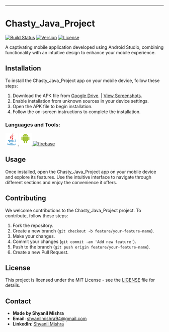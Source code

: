 
---

# Chasty_Java_Project

[![Build Status](https://img.shields.io/badge/build-passing-brightgreen)](link_to_build_status)
[![Version](https://img.shields.io/badge/version-1.0-blue)](link_to_version)
[![License](https://img.shields.io/badge/license-MIT-red)](link_to_license)

A captivating mobile application developed using Android Studio, combining functionality with an intuitive design to enhance your mobile experience.



## Installation

To install the Chasty_Java_Project app on your mobile device, follow these steps:


1. Download the APK file from [Google Drive](https://drive.google.com/drive/folders/17VSNSwdTs6R4n0ZgOeOMaVSlYj8kEyj_). |  [View Screenshots](https://drive.google.com/drive/folders/17VSNSwdTs6R4n0ZgOeOMaVSlYj8kEyj_).
2. Enable installation from unknown sources in your device settings.
3. Open the APK file to begin installation.
4. Follow the on-screen instructions to complete the installation.

<h3 align="left">Languages and Tools:</h3>
<p align="left">
    <a href="https://www.java.com" target="_blank" rel="noreferrer">
        <img src="https://raw.githubusercontent.com/devicons/devicon/master/icons/java/java-original.svg" alt="java" width="40" height="40"/>
    </a>
    <a href="https://developer.android.com" target="_blank" rel="noreferrer">
        <img src="https://raw.githubusercontent.com/devicons/devicon/master/icons/android/android-original-wordmark.svg" alt="android" width="40" height="40"/>
    </a>
    <a href="https://firebase.google.com/" target="_blank" rel="noreferrer">
        <img src="https://www.vectorlogo.zone/logos/firebase/firebase-icon.svg" alt="firebase" width="40" height="40"/>
    </a>
</p>
   

## Usage

Once installed, open the Chasty_Java_Project app on your mobile device and explore its features. Use the intuitive interface to navigate through different sections and enjoy the convenience it offers.

## Contributing

We welcome contributions to the Chasty_Java_Project project. To contribute, follow these steps:

1. Fork the repository.
2. Create a new branch (`git checkout -b feature/your-feature-name`).
3. Make your changes.
4. Commit your changes (`git commit -am 'Add new feature'`).
5. Push to the branch (`git push origin feature/your-feature-name`).
6. Create a new Pull Request.

## License

This project is licensed under the MIT License - see the [LICENSE](link_to_license) file for details.

## Contact

- **Made by Shyanil Mishra**
- **Email**: shyanilmishra94@gmail.com
- **LinkedIn**: [Shyanil Mishra](https://www.linkedin.com/in/shyanil-mishra/)
